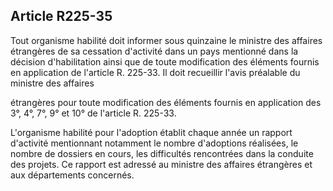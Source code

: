 ## Article R225-35

Tout organisme habilité doit informer sous quinzaine le ministre des affaires étrangères de sa cessation
d'activité dans un pays mentionné dans la décision d'habilitation ainsi que de toute modification des éléments
fournis en application de l'article R. 225-33. Il doit recueillir l'avis préalable du ministre des affaires


étrangères pour toute modification des éléments fournis en application des 3°, 4°, 7°, 9° et 10° de l'article R.
225-33.

L'organisme habilité pour l'adoption établit chaque année un rapport d'activité mentionnant notamment le
nombre d'adoptions réalisées, le nombre de dossiers en cours, les difficultés rencontrées dans la conduite des
projets. Ce rapport est adressé au ministre des affaires étrangères et aux départements concernés.

